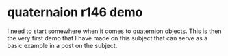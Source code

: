 # quaternaion r146 demo

I need to start somewhere when it comes to quaternion objects. This is then the very first demo that I have made on this subject that can serve as a basic example in a post on the subject.